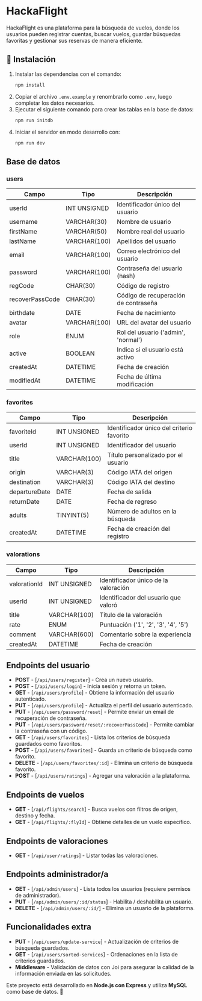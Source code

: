 # HackaFlight

HackaFlight es una plataforma para la búsqueda de vuelos, donde los usuarios pueden registrar cuentas, buscar vuelos, guardar búsquedas favoritas y gestionar sus reservas de manera eficiente.

## 🚀 Instalación

1. Instalar las dependencias con el comando:
    ```sh
    npm install
    ```
2. Copiar el archivo `.env.example` y renombrarlo como `.env`, luego completar los datos necesarios.
3. Ejecutar el siguiente comando para crear las tablas en la base de datos:
    ```sh
    npm run initdb
    ```
4. Iniciar el servidor en modo desarrollo con:
    ```sh
    npm run dev
    ```

## Base de datos

### users

 Campo            | Tipo         | Descripción                         |
| --------------- | ------------ | ------------------------------------|
| userId          | INT UNSIGNED | Identificador único del usuario     |
| username        | VARCHAR(30)  | Nombre de usuario                   |
| firstName       | VARCHAR(50)  | Nombre real del usuario             |
| lastName        | VARCHAR(100) | Apellidos del usuario               |
| email           | VARCHAR(100) | Correo electrónico del usuario      |
| password        | VARCHAR(100) | Contraseña del usuario (hash)       |
| regCode         | CHAR(30)     | Código de registro                  |
| recoverPassCode | CHAR(30)     | Código de recuperación de contraseña|
| birthdate       | DATE         | Fecha de nacimiento                 |
| avatar          | VARCHAR(100) | URL del avatar del usuario          |
| role            | ENUM         | Rol del usuario ('admin', 'normal') |
| active          | BOOLEAN      | Indica si el usuario está activo    |
| createdAt       | DATETIME     | Fecha de creación                   |
| modifiedAt      | DATETIME     | Fecha de última modificación        |

### favorites

| Campo          | Tipo         | Descripción                               |
| -------------- | ------------ | ------------------------------------------|
| favoriteId     | INT UNSIGNED | Identificador único del criterio favorito |
| userId         | INT UNSIGNED | Identificador del usuario                 |
| title          | VARCHAR(100) | Título personalizado por el usuario       |
| origin         | VARCHAR(3)   | Código IATA del origen                    |
| destination    | VARCHAR(3)   | Código IATA del destino                   |
| departureDate  | DATE         | Fecha de salida                           |
| returnDate     | DATE         | Fecha de regreso                          |
| adults         | TINYINT(5)   | Número de adultos en la búsqueda          |
| createdAt      | DATETIME     | Fecha de creación del registro            |

### valorations

| Campo         | Tipo         | Descripción                                |
| ------------- | ------------ | ------------------------------------------ |
| valorationId  | INT UNSIGNED | Identificador único de la valoración       |
| userId        | INT UNSIGNED | Identificador del usuario que valoró       |
| title         | VARCHAR(100) | Título de la valoración                    |
| rate          | ENUM         | Puntuación ('1', '2', '3', '4', '5')       |
| comment       | VARCHAR(600) | Comentario sobre la experiencia            |
| createdAt     | DATETIME     | Fecha de creación                          |

## Endpoints del usuario

-   **POST** - [`/api/users/register`] - Crea un nuevo usuario.
-   **POST** - [`/api/users/login`] - Inicia sesión y retorna un token.
-   **GET** - [`/api/users/profile`] - Obtiene la información del usuario autenticado.
-   **PUT** - [`/api/users/profile`] - Actualiza el perfil del usuario autenticado.
-   **PUT** - [`/api/users/password/reset`] - Permite enviar un email de recuperación de contraseña.
-   **PUT** - [`/api/users/password/reset/:recoverPassCode`] - Permite cambiar la contraseña con un código.
-   **GET** - [`/api/users/favorites`] - Lista los criterios de búsqueda guardados como favoritos.
-   **POST** - [`/api/users/favorites`] - Guarda un criterio de búsqueda como favorito.
-   **DELETE** - [`/api/users/favorites/:id`] - Elimina un criterio de búsqueda favorito.
-   **POST** - [`/api/users/ratings`] - Agregar una valoración a la plataforma.

## Endpoints de vuelos

-   **GET** - [`/api/flights/search`] - Busca vuelos con filtros de origen, destino y fecha.
-   **GET** - [`/api/flights/:flyId`] - Obtiene detalles de un vuelo específico.

## Endpoints de valoraciones

-   **GET** - [`/api/user/ratings`] - Listar todas las valoraciones.

## Endpoints administrador/a

-   **GET** - [`/api/admin/users`] - Lista todos los usuarios (requiere permisos de administrador).
-   **PUT** - [`/api/admin/users/:id/status`] - Habilita / deshabilita un usuario.
-   **DELETE** - [`/api/admin/users/:id/`] - Elimina un usuario de la plataforma.

## Funcionalidades extra

-   **PUT** - [`/api/users/update-service`] - Actualización de criterios de búsqueda guardados.
-   **GET** - [`/api/users/sorted-services`] - Ordenaciones en la lista de criterios guardados.
-   **Middleware** - Validación de datos con Joi para asegurar la calidad de la información enviada en las solicitudes.

Este proyecto está desarrollado en **Node.js con Express** y utiliza **MySQL** como base de datos. 🚀
